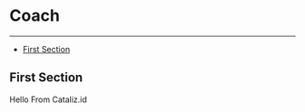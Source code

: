 # Coach

---

- [First Section](#section-1)

<a name="section-1"></a>
## First Section

Hello From Cataliz.id